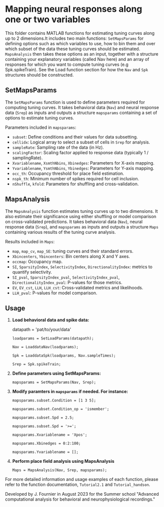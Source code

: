 # Mapping neural responses along one or two variables

This folder contains MATLAB functions for estimating tuning curves along up to 2 dimensions.It includes two main functions: `SetMapsParams` for defining options such as
which variables to use, how to bin them and over which subset of the data these tuning curves should be estimated. `MapsAnalysis` then takes these options as an input,
together with a structure containing your explanatory variables (called Nav here) and an array of responses for which you want to compute tuning curves (e.g Spk.spikeTrain).
See the Load function section for how the `Nav` and `Spk` structures should be constructed.

## SetMapsParams

The `SetMapsParams` function is used to define parameters required for computing tuning curves. 
It takes behavioral data (`Nav`) and neural response data (`Srep`) as inputs and outputs a structure `mapsparams` containing a set of options to estimate tuning curves.

Parameters included in `mapsparams`:
- `subset`: Define conditions and their values for data subsetting.
- `cellidx`: Logical array to select a subset of cells in `Srep` for analysis.
- `sampleRate`: Sampling rate of the data (in Hz).
- `scalingFactor`: Scaling factor applied to response data (typically 1 / samplingRate).
- `Xvariablename`, `XsmthNbins`, `Xbinedges`: Parameters for X-axis mapping.
- `Yvariablename`, `YsmthNbins`, `Ybinedges`: Parameters for Y-axis mapping.
- `occ_th`: Occupancy threshold for place field estimation.
- `nspk_th`: Minimum number of spikes required for cell inclusion.
- `nShuffle`, `kfold`: Parameters for shuffling and cross-validation.

## MapsAnalysis

The `MapsAnalysis` function estimates tuning curves up to two dimensions. It also estimate their significance using either shuffling or model comparison on cross-validated predictions. 
It takes behavioral data (`Nav`), neural response data (`Srep`), and `mapsparams` as inputs and outputs a structure `Maps` containing various results of the tuning curve analysis.

Results included in `Maps`:
- `map`, `map_cv`, `map_SE`: tuning curves and their standard errors.
- `Xbincenters`, `Ybincenters`: Bin centers along X and Y axes.
- `occmap`: Occupancy map.
- `SI`, `SparsityIndex`, `SelectivityIndex`, `DirectionalityIndex`: metrics to quantify selectivity.
- `SI_pval`, `SparsityIndex_pval`, `SelectivityIndex_pval`, `DirectionalityIndex_pval`: P-values for those metrics.
- `EV`, `EV_cst`, `LLH`, `LLH_cst`: Cross-validated metrics and likelihoods.
- `LLH_pval`: P-values for model comparison.

## Usage

1. **Load behavioral data and spike data:**

    datapath = 'pat/to/your/data'

    `loadparams = SetLoadParams(datapath);`

    `Nav = LoaddataNav(loadparams);`

    `Spk = LoaddataSpk(loadparams, Nav.sampleTimes);`

    `Srep = Spk.spikeTrain;`

3. **Define parameters using SetMapsParams:**
 
    `mapsparams = SetMapsParams(Nav, Srep);`

5. **Modify paramters in `mapsparams` if needed. For instance:**

    `mapsparams.subset.Condition = [1 3 5];`
   
    `mapsparams.subset.Condition_op = 'ismember';`
   
    `mapsparams.subset.Spd = 2.5;`
   
    `mapsparams.subset.Spd = '>=';`

    `mapsparams.Xvariablename = 'Xpos';`
   
    `mapsparams.Xbinedges = 0:2:100;`

    `mapsparams.Yvariablename = [];`

7. **Perform place field analysis using MapsAnalysis**

    `Maps = MapsAnalysis(Nav, Srep, mapsparams);`

For more detailed information and usage examples of each function, please refer to the function documentation, `Tutorial2.1` and `Tutorial_handson`.

Developed by J. Fournier in August 2023 for the Summer school "Advanced computational analysis for behavioral and neurophysiological recordings."
